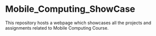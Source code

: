 # Mobile_Computing_ShowCase
This repository hosts a webpage which showcases all the projects and assignments related to Mobile Computing Course.
